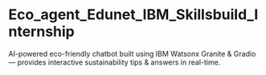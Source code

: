 # Eco_agent_Edunet_IBM_Skillsbuild_Internship
AI-powered eco-friendly chatbot built using IBM Watsonx Granite &amp; Gradio — provides interactive sustainability tips &amp; answers in real-time.
